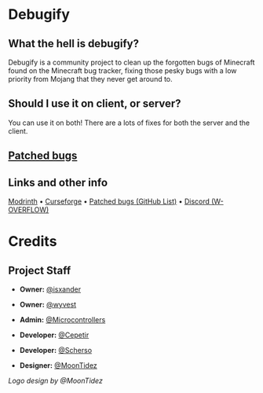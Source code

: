 # Debugify
## What the hell is debugify?
Debugify is a community project to clean up the forgotten bugs of Minecraft found on the Minecraft bug tracker, fixing those pesky bugs with a low priority from Mojang that they never get around to.

## Should I use it on client, or server?
You can use it on both! There are a lots of fixes for both the server and the client.

## [Patched bugs](https://github.com/W-OVERFLOW/Debugify/blob/1.18/PATCHED.md)

## Links and other info
[Modrinth](https://modrinth.com/mod/debugify) • [Curseforge](https://curseforge.com/minecraft/mc-mods/debugify) • [Patched bugs (GitHub List)](https://github.com/W-OVERFLOW/Debugify/blob/1.18/PATCHED.md) • [Discord (W-OVERFLOW)](https://discord.gg/x9d4h2CV)

# Credits
## Project Staff
- **Owner:** [@isxander](https://modrinth.com/user/isxander)
- **Owner:** [@wyvest](https://modrinth.com/user/wyvest)
- **Admin:** [@Microcontrollers](https://modrinth.com/user/Microcontrollers)

- **Developer:** [@Cepetir](https://modrinth.com/user/Cepetir)
- **Developer:** [@Scherso](https://modrinth.com/user/Scherso)

- **Designer:** [@MoonTidez](https://modrinth.com/user/MoonTidez)

*Logo design by @MoonTidez*
